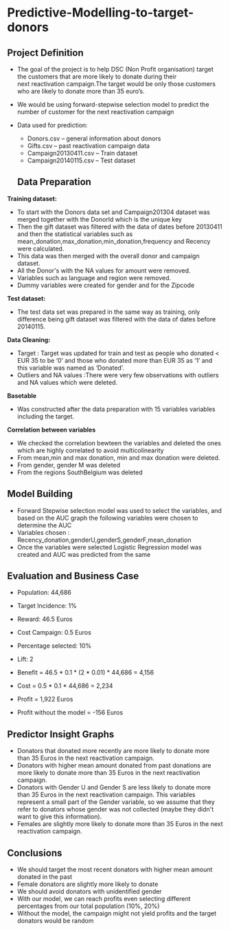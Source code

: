 # Predictive-Modelling-to-target-donors

## Project Definition
* The goal of the project is to help DSC (Non Profit organisation) target the customers that are more likely to donate during their next reactivation campaign.The target would be only those customers who are likely to donate more than 35 euro’s.

* We would be using forward-stepwise selection model to predict the number of customer for the next reactivation campaign

* Data used for prediction:
  * Donors.csv – general information about donors
  * Gifts.csv – past reactivation campaign data
  * Campaign20130411.csv – Train dataset
  * Campaign20140115.csv – Test dataset
  
  ## Data Preparation
  
**Training dataset:**
* To start with the Donors data set and Campaign201304 dataset was merged together with the DonorId which is the unique key
* Then the gift dataset was filtered with the data of dates before 20130411 and then the statistical variables such as mean_donation,max_donation,min_donation,frequency and Recency were calculated.
* This data was then merged with the overall donor and campaign dataset.
* All the Donor's with the NA values for amount were removed.
* Variables such as language and region were removed.
* Dummy variables were created for gender and for the Zipcode

**Test dataset:**
* The test data set was prepared in the same way as training, only difference being gift dataset was filtered with the data of dates before 20140115.

**Data Cleaning:**
* Target : Target was updated for train and test as people who donated < EUR 35 to be ‘0’ and those who donated more than EUR 35 as ‘1’ and this variable was named as ‘Donated’.
* Outliers and NA values :There were very few observations with outliers and NA values which were deleted.

**Basetable**
* Was constructed after the data preparation with 15 variables variables including the target. 

**Correlation between variables**
* We checked the correlation bewteen the variables and deleted the ones which are highly correlated to avoid multicolinearity 
* From mean,min and max donation, min and max donation were deleted.
* From gender, gender M was deleted
* From the regions SouthBelgium was deleted

## Model Building

* Forward Stepwise selection model was used to select the variables, and based on the AUC graph the following variables were chosen to determine the AUC 
* Variables chosen : Recency_donation,genderU,genderS,genderF,mean_donation
* Once the variables were selected Logistic Regression model was created and AUC was predicted from the same

## Evaluation and Business Case

* Population: 44,686
* Target Incidence: 1%
* Reward: 46.5 Euros
* Cost Campaign: 0.5 Euros
* Percentage selected: 10%
* Lift: 2

* Benefit = 46.5 * 0.1 * (2 * 0.01) * 44,686 = 4,156
* Cost = 0.5 * 0.1 * 44,686 = 2,234

* Profit = 1,922 Euros
* Profit without the model = -156 Euros

## Predictor Insight Graphs

* Donators that donated more recently are more likely to donate more than 35 Euros in the next reactivation campaign.
* Donators with higher mean amount donated from past donations are more likely to donate more than 35 Euros in the next reactivation campaign.
* Donators with Gender U and Gender S are less likely to donate more than 35 Euros in the next reactivation campaign. This variables represent a small part of the Gender variable, so we assume that they refer to donators whose gender was not collected (maybe they didn't want to give this information).
* Females are slightly more likely to donate more than 35 Euros in the next reactivation campaign.

## Conclusions

* We should target the most recent donators with higher mean amount donated in the past
* Female donators are slightly more likely to donate
* We should avoid donators with unidentified gender
* With our model, we can reach profits even selecting different percentages from our total population (10%, 20%)
* Without the model, the campaign might not yield profits and the target donators would be random




